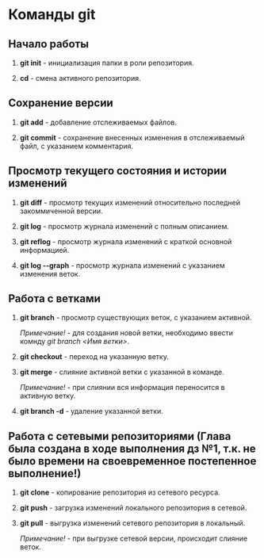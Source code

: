 # Команды git

## Начало работы

1. **git init** - инициализация папки в роли репозитория.

2. **cd** - смена активного репозитория.

## Сохранение версии

1. **git add** - добавление отслеживаемых файлов.

2. **git commit** - сохранение внесенных изменения в отслеживаемый файл, с указанием комментария.

## Просмотр текущего состояния и истории изменений

1. **git diff** - просмотр текущих изменений относительно последней закоммиченной версии.

2. **git log** - просмотр журнала изменений с полным описанием.

3. **git reflog** - просмотр журнала изменений с краткой основной информацией.

4. **git log --graph** - просмотр журнала изменений с указанием изменения веток.

## Работа с ветками

1. **git branch** - просмотр существующих веток, с указанием активной.
    
    *Примечание!* - для создания новой ветки, необходимо ввести комнду *git branch <Имя ветки>*.
    
2. **git checkout** - переход на указанную ветку.

3. **git merge** - слияние активной ветки с указанной в команде.

    *Примечание!* - при слиянии вся информация переносится в активную ветку.

4. **git branch -d** - удаление указанной ветки.

## Работа с сетевыми репозиториями (Глава была создана в ходе выполнения дз №1, т.к. не было времени на своевременное постепенное выполнение!)

1. **git clone** - копирование репозитория из сетевого ресурса.

2. **git push** - загрузка изменений локального репозитория в сетевой.

3. **git pull** - выгрузка изменений сетевого репозитория в локальный.

    *Примечание!* - при выгрузке сетевой версии, происходит слияние веток.
